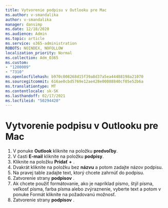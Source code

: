```yaml
---
title: Vytvorenie podpisu v Outlooku pre Mac
ms.author: v-smandalika
author: v-smandalika
manager: dansimp
ms.date: 12/18/2020
ms.audience: Admin
ms.topic: article
ms.service: o365-administration
ROBOTS: NOINDEX, NOFOLLOW
localization_priority: Normal
ms.collection: Adm_O365
ms.custom:
- "1200009"
- "7310"
ms.openlocfilehash: b970c008268d15f39a8d37a5ea44488198a21070
ms.sourcegitcommit: 616ae0cbd5769e12ae428e00088840cf05e52b6a
ms.translationtype: MT
ms.contentlocale: sk-SK
ms.lasthandoff: 02/17/2021
ms.locfileid: "50294420"
---
```

# <a name="create-a-signature-in-outlook-for-mac"></a>Vytvorenie podpisu v Outlooku pre Mac

1.  V ponuke **Outlook** kliknite na položku **predvoľby**.
2.  V časti **E-mail** kliknite na položku **podpisy**.
3.  Kliknite na položku **Pridať** **+** .
4.  Dvakrát kliknite na položku bez **názvu** a potom zadajte názov podpisu.
5.  Na pravej table zadajte text, ktorý chcete zahrnúť do podpisu.
6.  Zatvorenie strany **podpisov** .
7.  Ak chcete použiť formátovanie, ako je napríklad písmo, štýl písma, veľkosť písma, farba písma alebo zvýraznenie, vyberte text a potom v ponuke Formát kliknite na požadovanú možnosť.
8.  Zatvorenie strany **podpisov** .
